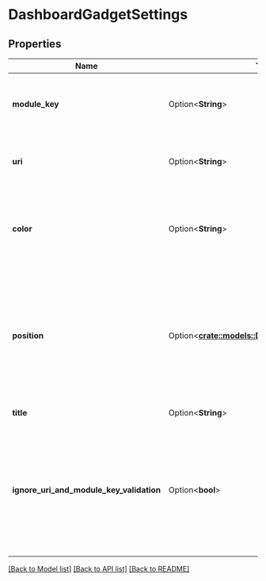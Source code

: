 # DashboardGadgetSettings

## Properties

Name | Type | Description | Notes
------------ | ------------- | ------------- | -------------
**module_key** | Option<**String**> | The module key of the gadget type. Can't be provided with `uri`. | [optional]
**uri** | Option<**String**> | The URI of the gadget type. Can't be provided with `moduleKey`. | [optional]
**color** | Option<**String**> | The color of the gadget. Should be one of `blue`, `red`, `yellow`, `green`, `cyan`, `purple`, `gray`, or `white`. | [optional]
**position** | Option<[**crate::models::DashboardGadgetPosition**](DashboardGadgetPosition.md)> | The position of the gadget. When the gadget is placed into the position, other gadgets in the same column are moved down to accommodate it. | [optional]
**title** | Option<**String**> | The title of the gadget. | [optional]
**ignore_uri_and_module_key_validation** | Option<**bool**> | Whether to ignore the validation of module key and URI. For example, when a gadget is created that is a part of an application that isn't installed. | [optional]

[[Back to Model list]](../README.md#documentation-for-models) [[Back to API list]](../README.md#documentation-for-api-endpoints) [[Back to README]](../README.md)


